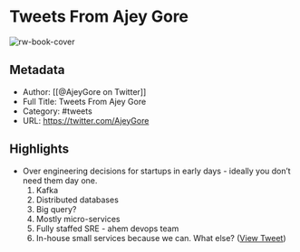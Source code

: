 # Tweets From Ajey Gore

![rw-book-cover](https://pbs.twimg.com/profile_images/728528255804792832/cVnKPs1n.jpg)

## Metadata
- Author: [[@AjeyGore on Twitter]]
- Full Title: Tweets From Ajey Gore
- Category: #tweets
- URL: https://twitter.com/AjeyGore

## Highlights
- Over engineering decisions for startups in early days - ideally you don’t need them day one.
  1. Kafka
  2. Distributed databases
  3. Big query? 
  4. Mostly micro-services
  5. Fully staffed SRE - ahem devops team
  6. In-house small services because we can.
  What else? ([View Tweet](https://twitter.com/AjeyGore/status/1586219454954106881))

